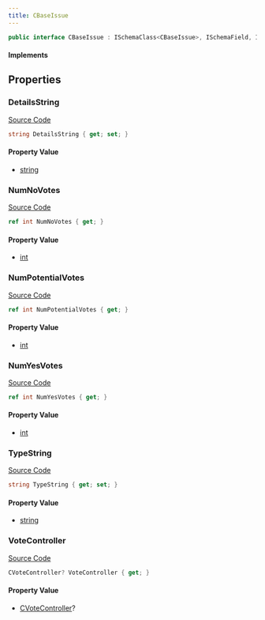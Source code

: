 ```yaml
---
title: CBaseIssue
---
```


```csharp
public interface CBaseIssue : ISchemaClass<CBaseIssue>, ISchemaField, ISchemaClass, INativeHandle
```

#### Implements

## Properties

### DetailsString

[Source Code](https://github.com/swiftly-solution/swiftlys2/blob/beta/managed/src/SwiftlyS2.Generated/Schemas/Interfaces/CBaseIssue.cs#L18)

```csharp
string DetailsString { get; set; }
```

#### Property Value

- [string](https://learn.microsoft.com/dotnet/api/system.string)

### NumNoVotes

[Source Code](https://github.com/swiftly-solution/swiftlys2/blob/beta/managed/src/SwiftlyS2.Generated/Schemas/Interfaces/CBaseIssue.cs#L22)

```csharp
ref int NumNoVotes { get; }
```

#### Property Value

- [int](https://learn.microsoft.com/dotnet/api/system.int32)

### NumPotentialVotes

[Source Code](https://github.com/swiftly-solution/swiftlys2/blob/beta/managed/src/SwiftlyS2.Generated/Schemas/Interfaces/CBaseIssue.cs#L24)

```csharp
ref int NumPotentialVotes { get; }
```

#### Property Value

- [int](https://learn.microsoft.com/dotnet/api/system.int32)

### NumYesVotes

[Source Code](https://github.com/swiftly-solution/swiftlys2/blob/beta/managed/src/SwiftlyS2.Generated/Schemas/Interfaces/CBaseIssue.cs#L20)

```csharp
ref int NumYesVotes { get; }
```

#### Property Value

- [int](https://learn.microsoft.com/dotnet/api/system.int32)

### TypeString

[Source Code](https://github.com/swiftly-solution/swiftlys2/blob/beta/managed/src/SwiftlyS2.Generated/Schemas/Interfaces/CBaseIssue.cs#L16)

```csharp
string TypeString { get; set; }
```

#### Property Value

- [string](https://learn.microsoft.com/dotnet/api/system.string)

### VoteController

[Source Code](https://github.com/swiftly-solution/swiftlys2/blob/beta/managed/src/SwiftlyS2.Generated/Schemas/Interfaces/CBaseIssue.cs#L26)

```csharp
CVoteController? VoteController { get; }
```

#### Property Value

- [CVoteController](/docs/api/shared/schemadefinitions/cvotecontroller)?

